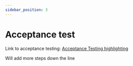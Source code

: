 ```yaml
---
sidebar_position: 3
---
```

# Acceptance test


Link to acceptance testing: [Acceptance Testing highlighting](https://docs.google.com/spreadsheets/d/13Im1v6mQP9xTSPQ6-ZEmY4ElFRWKGO3uXUY9Wj98eXY/edit?gid=0#gid=0)

Will add more steps down the line
